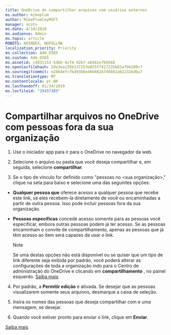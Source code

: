 ```yaml
---
title: OneDrive de compartilhar arquivos com usuários externos
ms.author: mikeplum
author: MikePlumleyMSFT
manager: scotv
ms.date: 4/10/2018
ms.audience: Admin
ms.topic: article
ROBOTS: NOINDEX, NOFOLLOW
localization_priority: Priority
ms.collection: Adm_O365
ms.custom: Adm_O365
ms.assetid: cd031153-5db6-4cf4-92b7-eb562e7b9568
ms.openlocfilehash: 2de3ea135b137253e025ff417235b81afbb109cf
ms.sourcegitcommit: e2864efcfb493b6e46b662b746661a61232bdba7
ms.translationtype: MT
ms.contentlocale: pt-BR
ms.lasthandoff: 01/24/2019
ms.locfileid: "29457389"
---
```

# <a name="share-files-in-onedrive-with-people-outside-your-organization"></a>Compartilhar arquivos no OneDrive com pessoas fora da sua organização

1. Use o iniciador app para ir para o OneDrive no navegador da web. 
    
2. Selecione o arquivo ou pasta que você deseja compartilhar e, em seguida, selecione **compartilhar**. 
    
3. Se o tipo de vínculo for definido como "pessoas no \<sua organização\>," clique na seta para baixo e selecione uma das seguintes opções: 
    
  - **Qualquer pessoa que** oferece acesso a qualquer pessoa que recebe este link, se eles recebem-la diretamente de você ou encaminhadas a partir de outra pessoa. Isso pode incluir pessoas fora da sua organização. 
    
  - **Pessoas específicas** concede acesso somente para as pessoas você especificar, embora outras pessoas podem já ter acesso. Se as pessoas encaminham o convite de compartilhamento, apenas as pessoas que já têm acesso ao item será capazes de usar o link. 
    
    > [!NOTE]
    > Se uma destas opções não está disponível ou se quiser que um tipo de link diferente seja exibida por padrão, você poderá alterar as configurações de toda a organização indo para o Centro de administração do OneDrive e clicando em **compartilhamento** , no painel esquerdo. [Saiba mais](https://go.microsoft.com/fwlink/?linkid=871961)
  
4. Por padrão, a **Permitir edição** é ativada. Se desejar que as pessoas visualizarem somente seus arquivos, desmarque a caixa de seleção. 
    
5. Insira os nomes das pessoas que deseja compartilhar com e uma mensagem, se desejar.
    
6. Quando você estiver pronto para enviar o link, clique em **Enviar**. 
    
[Saiba mais](https://go.microsoft.com/fwlink/?linkid=871861)
  

